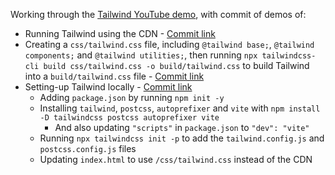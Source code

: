 Working through the [Tailwind YouTube demo](https://youtube.com/playlist?list=PL5f_mz_zU5eXWYDXHUDOLBE0scnuJofO0), with commit of demos of:

* Running Tailwind using the CDN - [Commit link](https://github.com/jro31/tailwind-demo/commit/7215602fd87adcf9e3c42f14a7a5800d12e357d4)
* Creating a `css/tailwind.css` file, including `@tailwind base;`, `@tailwind components;` and `@tailwind utilities;`, then running `npx tailwindcss-cli build css/tailwind.css -o build/tailwind.css` to build Tailwind into a `build/tailwind.css` file - [Commit link](https://github.com/jro31/tailwind-demo/commit/bd0b7618528760e00e06b8364702060bab7cd38b)
* Setting-up Tailwind locally - [Commit link](https://github.com/jro31/tailwind-demo/commit/5d9d907b26962f18d65d7386935f95b3dcace38a)
  * Adding `package.json` by running `npm init -y`
  * Installing `tailwind`, `postcss`, `autoprefixer` and `vite` with `npm install -D tailwindcss postcss autoprefixer vite`
    * And also updating `"scripts"` in `package.json` to `"dev": "vite"`
  * Running `npx tailwindcss init -p` to add the `tailwind.config.js` and `postcss.config.js` files
  * Updating `index.html` to use `/css/tailwind.css` instead of the CDN
